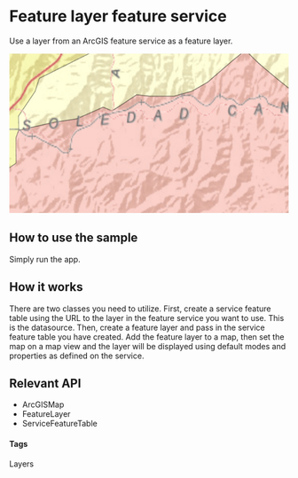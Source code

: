 # Feature layer feature service
Use a layer from an ArcGIS feature service as a feature layer.

![Feature Layer Feature Service](feature-layer-feature-service.png)

## How to use the sample
Simply run the app.

## How it works
There are two classes you need to utilize. First, create a service feature table using the URL to the layer in the feature service you want to use. This is the datasource. Then, create a feature layer and pass in the service feature table you have created. Add the feature layer to a map, then set the map on a  map view and the layer will be displayed using  default modes and properties as defined on the service.

## Relevant API
* ArcGISMap
* FeatureLayer
* ServiceFeatureTable

#### Tags
Layers